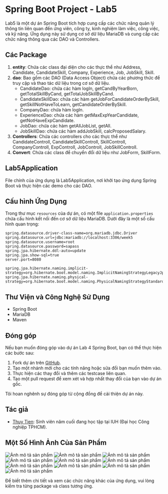 # Spring Boot Project - Lab5

Lab5 là một dự án Spring Boot tích hợp cung cấp các chức năng quản lý thông tin liên quan đến ứng viên, công ty, kinh nghiệm làm việc, công việc, và kỹ năng. Ứng dụng này sử dụng cơ sở dữ liệu MariaDB và cung cấp các chức năng thông qua các DAO và Controllers.

## Các Package

1. **entity**: Chứa các class đại diện cho các thực thể như Address, Candidate, CandidateSkill, Company, Experience, Job, JobSkill, Skill.
2. **dao**: Bao gồm các DAO (Data Access Object) chứa các phương thức để truy cập và thao tác dữ liệu trong cơ sở dữ liệu.
    - CandidateDao: chứa các hàm logIn, getCandByYearBorn, getTotalSkillByCand, getTotalJobSkillByCand.
    - CandidateSkillDao: chứa các hàm getJobForCandidateOrderBySkill, getSkillNotHaveToLearn, getCandidateOrderBySkill.
    - CompanyDao: chứa hàm logIn.
    - ExperienceDao: chứa các hàm getMaxExpYearCandidate, getNotHaveExpCandidate.
    - JobDao: chứa các hàm getAllJobList, getAll.
    - JobSkillDao: chứa các hàm addJobSkill, calcProposedSalary.
3. **Controllers**: Chứa các controllers cho các thực thể như CandidateControll, CandidateSkillControll, SkillControll, CompanyControll, ExpControll, JobControll, JobSkillControll.
4. **Convert**: Chứa các class để chuyển đổi dữ liệu như JobForm, SkillForm.

## Lab5Application

File chính của ứng dụng là Lab5Application, nơi khởi tạo ứng dụng Spring Boot và thực hiện các demo cho các DAO.

## Cấu hình Ứng Dụng


Trong thư mục `resources` của dự án, có một file `application.properties` chứa cấu hình kết nối đến cơ sở dữ liệu MariaDB. Dưới đây là một số cấu hình quan trọng:

```properties
spring.datasource.driver-class-name=org.mariadb.jdbc.Driver
spring.datasource.url=jdbc:mariadb://localhost:3306/week5
spring.datasource.username=root
spring.datasource.password=sapass
spring.jpa.hibernate.ddl-auto=update
spring.jpa.show-sql=true
server.port=8080

spring.jpa.hibernate.naming.implicit-strategy=org.hibernate.boot.model.naming.ImplicitNamingStrategyLegacyJpaImpl
spring.jpa.hibernate.naming.physical-strategy=org.hibernate.boot.model.naming.PhysicalNamingStrategyStandardImpl
```
## Thư Viện và Công Nghệ Sử Dụng

- Spring Boot
- MariaDB
- Maven

## Đóng góp

Nếu bạn muốn đóng góp vào dự án Lab 4 Spring Boot, bạn có thể thực hiện các bước sau:

1. Fork dự án trên [GitHub](https://github.com/ThuyTien2111/www_lab5).
2. Tạo một nhánh mới cho các tính năng hoặc sửa đổi bạn muốn thêm vào.
3. Thực hiện các thay đổi và thêm các testcase liên quan.
4. Tạo một pull request để xem xét và hợp nhất thay đổi của bạn vào dự án gốc.

Tôi hoan nghênh sự đóng góp từ cộng đồng để cải thiện dự án này.

## Tác giả

- [Thuy Tien](https://github.com/ThuyTien2111): Sinh viên năm cuối đang học tập tại IUH (Đại học Công nghiệp TPHCM).

## Một Số Hình Ảnh Của Sản Phẩm

![Ảnh mô tả sản phẩm](https://i.imgur.com/Cn2fDAE.png)
![Ảnh mô tả sản phẩm](https://i.imgur.com/12aAfAp.png)
![Ảnh mô tả sản phẩm](https://i.imgur.com/8L3NKbv.png)
![Ảnh mô tả sản phẩm](https://i.imgur.com/jlZvCyU.png)
![Ảnh mô tả sản phẩm](https://i.imgur.com/Wg8CLML.png)
![Ảnh mô tả sản phẩm](https://i.imgur.com/Ly9tglk.png)
![Ảnh mô tả sản phẩm](https://i.imgur.com/SoY1TpH.png)
![Ảnh mô tả sản phẩm](https://i.imgur.com/vZP1P6e.png)
![Ảnh mô tả sản phẩm](https://i.imgur.com/WGvQQOh.png)
![Ảnh mô tả sản phẩm](https://i.imgur.com/4TOLdpi.png)




Để biết thêm chi tiết và xem các chức năng khác của ứng dụng, vui lòng kiểm tra từng package và class tương ứng.


